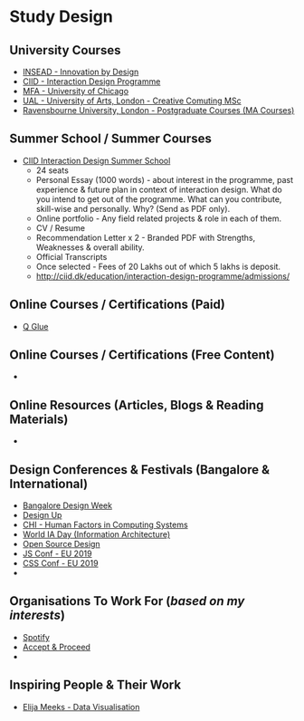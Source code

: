 # Study Design


## University Courses

- [INSEAD - Innovation by Design](https://www.insead.edu/executive-education/digital-transformation-innovation/innovation-design)
- [CIID - Interaction Design Programme](http://ciid.dk/education/interaction-design-programme/)
- [MFA - University of Chicago](https://dova.uchicago.edu/graduate)
- [UAL - University of Arts, London - Creative Comuting MSc](https://www.arts.ac.uk/creative-computing-institute)
- [Ravensbourne University, London - Postgraduate Courses (MA Courses)](https://www.ravensbourne.ac.uk/study-here/courses/)

## Summer School / Summer Courses

- [CIID Interaction Design Summer School](http://ciid.dk/education/summer-school/)
  * 24 seats
  * Personal Essay (1000 words) - about interest in the programme, past experience & future plan in context of interaction design. What do you intend to get out of the programme. What can you contribute, skill-wise and personally. Why? (Send as PDF only).
  * Online portfolio - Any field related projects & role in each of them.
  * CV / Resume
  * Recommendation Letter x 2 - Branded PDF with Strengths, Weaknesses & overall ability.
  * Official Transcripts
  * Once selected - Fees of 20 Lakhs out of which 5 lakhs is deposit.
  * http://ciid.dk/education/interaction-design-programme/admissions/


## Online Courses / Certifications (Paid)

- [Q Glue](https://www.q-glue.com/#courses)


## Online Courses / Certifications (Free Content)

- []()


## Online Resources (Articles, Blogs & Reading Materials)

- []()


## Design Conferences & Festivals (Bangalore & International)

- [Bangalore Design Week](http://www.blrdesignweek.com/)
- [Design Up](https://designup.io/)
- [CHI - Human Factors in Computing Systems](http://chi2019.acm.org/)
- [World IA Day (Information Architecture)](https://www.worldiaday.org/)
- [Open Source Design](https://opensourcedesign.net/)
- [JS Conf - EU 2019](https://2019.jsconf.eu/)
- [CSS Conf - EU 2019](https://2019.cssconf.eu/)
- []()

## Organisations To Work For (_based on my interests_)

- [Spotify](spotify.com)
- [Accept & Proceed](https://www.acceptandproceed.com/)
- []()


## Inspiring People & Their Work

- [Elija Meeks - Data Visualisation](http://elijahmeeks.com/)
